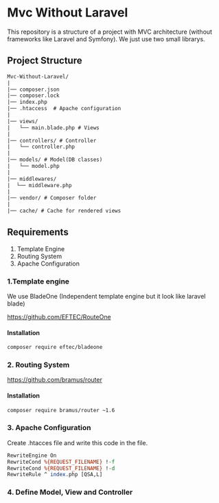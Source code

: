 
# Mvc Without Laravel
This repository is a structure of a project with MVC architecture (without frameworks like Laravel and Symfony).
We just use two small librarys.

## Project Structure
```txt
Mvc-Without-Laravel/
|
|── composer.json
|── composer.lock
|── index.php
|── .htaccess  # Apache configuration
|
|── views/
|   └── main.blade.php # Views
|
|── controllers/ # Controller
|   └── controller.php
|
|── models/ # Model(DB classes)
|   └── model.php
|
|── middlewares/
|  └── middleware.php
|
|── vendor/ # Composer folder
|
|── cache/ # Cache for rendered views
```

## Requirements
1. Template Engine
2. Routing System
3. Apache Configuration

### 1.Template engine
We use BladeOne (Independent template engine but it look like laravel blade)

https://github.com/EFTEC/RouteOne
#### Installation
```bash
composer require eftec/bladeone
```

### 2. Routing System
https://github.com/bramus/router

#### Installation
```bash
composer require bramus/router ~1.6
```

### 3. Apache Configuration
Create .htacces file and write this code in the file.
```perl
RewriteEngine On
RewriteCond %{REQUEST_FILENAME} !-f
RewriteCond %{REQUEST_FILENAME} !-d
RewriteRule ^ index.php [QSA,L]
```

### 4. Define Model, View and Controller
